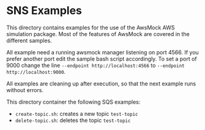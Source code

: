 # SNS Examples

This directory contains examples for the use of the AwsMock AWS simulation package. Most of the features of AwsMock are covered in the different samples.

All example need a running awsmock manager listening on port 4566. If you prefer another port edit the sample bash script accordingly. To set a port of 9000 change the
line ```--endpoint http://localhost:4566``` to ```--endpoint http://localhost:9000```.

All examples are cleaning up after execution, so that the next example runs without errors.

This directory container the following SQS examples:

- ```create-topic.sh```: creates a new topic ```test-topic```
- ```delete-topic.sh```: deletes the topic ```test-topic```


